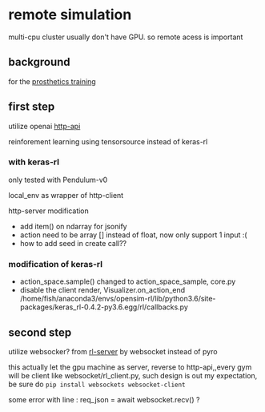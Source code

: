 # remote simulation
multi-cpu cluster usually don't have GPU. so remote acess is important

## background

for the [prosthetics training](http://osim-rl.stanford.edu/)

## first step
utilize openai [http-api](https://github.com/openai/gym-http-api)


reinforement learning using tensorsource instead of keras-rl

### with keras-rl

only tested with Pendulum-v0

local_env as wrapper of http-client

http-server modification
* add item() on  ndarray for jsonify
* action need to be array [] instead of float, now only support 1 input :(
* how to add seed in create call??


### modification of keras-rl

* action_space.sample() changed to action_space_sample, core.py
* disable the client render, Visualizer.on_action_end
 /home/fish/anaconda3/envs/opensim-rl/lib/python3.6/site-packages/keras_rl-0.4.2-py3.6.egg/rl/callbacks.py


## second step

utilize websocker? from [rl-server](https://github.com/parilo/rl-server) by websocket instead of pyro


this actually let the gpu machine as server, reverse to http-api,,every gym will be client like websocket/rl_client.py, such design is out my expectation, be sure do `pip install websockets websocket-client`


some error with line : req_json = await websocket.recv() ?
